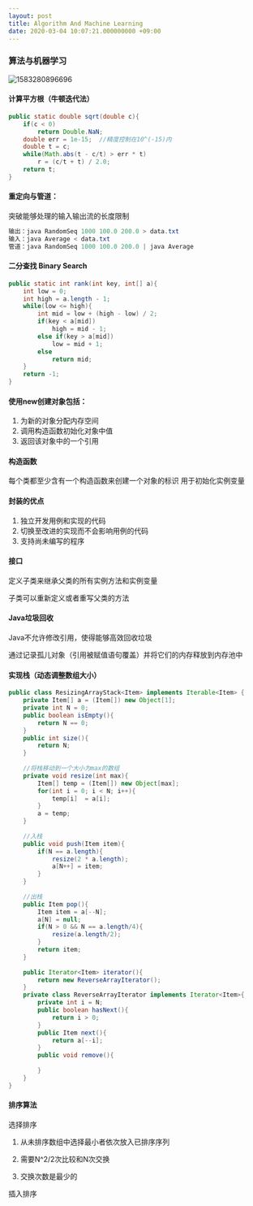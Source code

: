 ```yaml
---
layout: post
title: Algorithm And Machine Learning
date: 2020-03-04 10:07:21.000000000 +09:00
---
```


### 算法与机器学习

![1583280896696](C:\Users\west\Desktop\fengshiwest.github.io\_posts\img\AlgorithmAndMachineLearningMind.png)

#### 计算平方根（牛顿迭代法）

```java
public static double sqrt(double c){
    if(c < 0)
        return Double.NaN;
    double err = 1e-15;  //精度控制在10^(-15)内
    double t = c;
    while(Math.abs(t - c/t) > err * t)
        r = (c/t + t) / 2.0;
    return t;
}
```



#### 重定向与管道：

突破能够处理的输入输出流的长度限制

```java
输出：java RandomSeq 1000 100.0 200.0 > data.txt
输入：java Average < data.txt
管道：java RandomSeq 1000 100.0 200.0 | java Average
```



#### 二分查找 Binary Search

```java
public static int rank(int key, int[] a){
    int low = 0;
    int high = a.length - 1;
    while(low <= high){
        int mid = low + (high - low) / 2;
        if(key < a[mid])
            high = mid - 1;
        else if(key > a[mid])
            low = mid + 1;
        else
            return mid;
    }
    return -1;
}
```



#### 使用new创建对象包括：

1. 为新的对象分配内存空间
2. 调用构造函数初始化对象中值
3. 返回该对象中的一个引用



#### 构造函数

每个类都至少含有一个构造函数来创建一个对象的标识 用于初始化实例变量



#### 封装的优点

1. 独立开发用例和实现的代码
2. 切换至改进的实现而不会影响用例的代码
3. 支持尚未编写的程序



#### 接口

定义子类来继承父类的所有实例方法和实例变量

子类可以重新定义或者重写父类的方法



#### Java垃圾回收

Java不允许修改引用，使得能够高效回收垃圾

通过记录孤儿对象（引用被赋值语句覆盖）并将它们的内存释放到内存池中



#### 实现栈（动态调整数组大小）

```java
public class ResizingArrayStack<Item> implements Iterable<Item> {
    private Item[] a = (Item[]) new Object[1];
    private int N = 0;
    public boolean isEmpty(){
        return N == 0;
    }
    public int size(){
        return N;
    }
    
    //将栈移动到一个大小为max的数组
    private void resize(int max){
        Item[] temp = (Item[]) new Object[max];
        for(int i = 0; i < N; i++){
            temp[i]  = a[i];
        }
        a = temp;
    }
    
    //入栈
    public void push(Item item){
        if(N == a.length){
            resize(2 * a.length);
            a[N++] = item;
        }
    }
    
    //出栈
    public Item pop(){
        Item item = a[--N];
        a[N] = null;
        if(N > 0 && N == a.length/4){
            resize(a.length/2);
        }
        return item;
    }
    
    public Iterator<Item> iterator(){
        return new ReverseArrayIterator();
    }
    private class ReverseArrayIterator implements Iterator<Item>{
        private int i = N;
        public boolean hasNext(){
            return i > 0;
        }
        public Item next(){
            return a[--i];
        }
        public void remove(){
            
        }   
    }  
}
```



#### 排序算法

选择排序

1. 从未排序数组中选择最小者依次放入已排序序列

2. 需要N^2/2次比较和N次交换

3. 交换次数是最少的

插入排序

